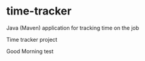 # time-tracker
Java (Maven) application for tracking time on the job

Time tracker project

Good Morning test

